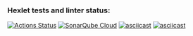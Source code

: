 ### Hexlet tests and linter status:
[![Actions Status](https://github.com/LamiIIIa/frontend-project-44/actions/workflows/hexlet-check.yml/badge.svg)](https://github.com/LamiIIIa/frontend-project-44/actions)
[![SonarQube Cloud](https://sonarcloud.io/images/project_badges/sonarcloud-light.svg)](https://sonarcloud.io/summary/new_code?id=LamiIIIa_frontend-project-44)
[![asciicast](https://asciinema.org/a/ckwV7nnJSWEdw0YNY5PZMSUJO.svg)](https://asciinema.org/a/ckwV7nnJSWEdw0YNY5PZMSUJO)
[![asciicast](https://asciinema.org/a/kb4wGS5siLPFlSOKOyJ1YE7vY.svg)](https://asciinema.org/a/kb4wGS5siLPFlSOKOyJ1YE7vY)
